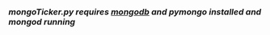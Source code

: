 ### _mongoTicker.py requires [mongodb](https://docs.mongodb.com/manual/installation/) and pymongo installed and mongod running_

